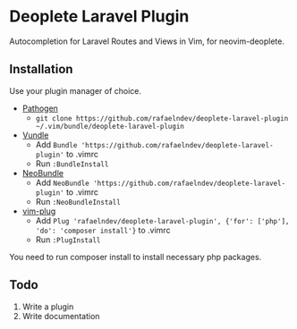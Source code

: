 # Deoplete Laravel Plugin

Autocompletion for Laravel Routes and Views in Vim, for neovim-deoplete.

## Installation

Use your plugin manager of choice.

- [Pathogen](https://github.com/tpope/vim-pathogen)
  - `git clone https://github.com/rafaelndev/deoplete-laravel-plugin ~/.vim/bundle/deoplete-laravel-plugin`
- [Vundle](https://github.com/gmarik/vundle)
  - Add `Bundle 'https://github.com/rafaelndev/deoplete-laravel-plugin'` to .vimrc
  - Run `:BundleInstall`
- [NeoBundle](https://github.com/Shougo/neobundle.vim)
  - Add `NeoBundle 'https://github.com/rafaelndev/deoplete-laravel-plugin'` to .vimrc
  - Run `:NeoBundleInstall`
- [vim-plug](https://github.com/junegunn/vim-plug)
  - Add `Plug 'rafaelndev/deoplete-laravel-plugin', {'for': ['php'], 'do': 'composer install'}` to .vimrc
  - Run `:PlugInstall`

You need to run composer install to install necessary php packages.

## Todo

1. Write a plugin
2. Write documentation
